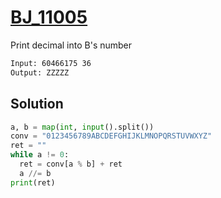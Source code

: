 # [BJ_11005](https://acmicpc.net/problem/11005)

Print decimal into B's number

```txt
Input: 60466175 36
Output: ZZZZZ
```

## Solution

```py
a, b = map(int, input().split())
conv = "0123456789ABCDEFGHIJKLMNOPQRSTUVWXYZ"
ret = ""
while a != 0:
  ret = conv[a % b] + ret
  a //= b
print(ret)
```
